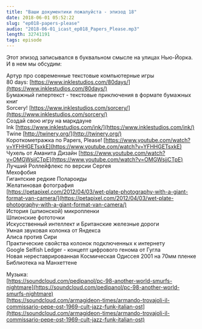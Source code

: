 ```yaml
---
title: "Ваши документики пожалуйста - эпизод 18"
date: 2018-06-01 05:52:22
slug: "ep018-papers-please"
audio: "2018-06-01_icast_ep018_Papers_Please.mp3"
length: 32741191
tags: episode
---
```

Этот эпизод записывался в буквальном смысле на улицах Нью-Йорка. И в нем мы обсудим:  
  
Артур про современные текстовые компьютерные игры  
80 days: [https://www.inklestudios.com/80days/](https://www.inklestudios.com/80days/)  
Бумажный гипертекст - текстовые приключения в формате бумажных книг  
Sorcery! [https://www.inklestudios.com/sorcery/](https://www.inklestudios.com/sorcery/)  
Создай свою игру на маркдауне  
Ink [https://www.inklestudios.com/ink/](https://www.inklestudios.com/ink/)  
Twine [http://twinery.org/](http://twinery.org/)  
Короткометражка по Papers, Please! [https://www.youtube.com/watch?v=YFHHGETsxkE](https://www.youtube.com/watch?v=YFHHGETsxkE)  
Чухель от Аманита Дизайн [https://www.youtube.com/watch?v=OMGWsjjCTpE](https://www.youtube.com/watch?v=OMGWsjjCTpE)  
Лучший Роллейфлекс по версии Сергея  
Мехофобия  
Гигантские редкие Полароиды  
Желатиновая фотография  
[https://petapixel.com/2012/04/03/wet-plate-photography-with-a-giant-format-van-camera/](https://petapixel.com/2012/04/03/wet-plate-photography-with-a-giant-format-van-camera/)  
История (шпионской) микропленки  
Шпионские фототочки  
Искусственный интеллект и Британские железные дороги  
Умная звуковая колонка от Яндекса  
Алиса против Сири  
Практические свойства колонок подключенных к интернету  
Google Selfish Ledger - концепт цифрового генома от Гугла  
Новая нереставрированная Космическая Одиссея 2001 на 70мм пленке  
Библиотека на Манхеттене  
  
Музыка:  
[https://soundcloud.com/pedipanol/pc-98-another-world-smurfs-nightmare](https://soundcloud.com/pedipanol/pc-98-another-world-smurfs-nightmare)  
[https://soundcloud.com/armagideon-times/armando-trovajoli-il-commissario-pepe-ost-1969-cult-jazz-funk-italian-ost](https://soundcloud.com/armagideon-times/armando-trovajoli-il-commissario-pepe-ost-1969-cult-jazz-funk-italian-ost)
